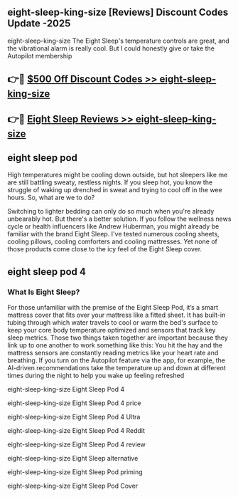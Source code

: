 ## eight-sleep-king-size [Reviews​] Discount Codes Update -2025

eight-sleep-king-size The Eight Sleep's temperature controls are great, and the vibrational alarm is really cool. But I could honestly give or take the Autopilot membership

## 👉🔴 [$500 Off Discount Codes >> eight-sleep-king-size](http://download.freeplayer.one?title=eight-sleep-king-size&ref=18-ES)

## 👉🔴 [Eight Sleep Reviews >> eight-sleep-king-size](http://download.freeplayer.one?title=eight-sleep-king-size&ref=18-ES)

## eight sleep pod

High temperatures might be cooling down outside, but hot sleepers like me are still battling sweaty, restless nights. If you sleep hot, you know the struggle of waking up drenched in sweat and trying to cool off in the wee hours. So, what are we to do?

Switching to lighter bedding can only do so much when you're already unbearably hot. But there's a better solution. If you follow the wellness news cycle or health influencers like Andrew Huberman, you might already be familiar with the brand Eight Sleep. I've tested numerous cooling sheets, cooling pillows, cooling comforters and cooling mattresses. Yet none of those products come close to the icy feel of the Eight Sleep cover.

## eight sleep pod 4

### What Is Eight Sleep?

For those unfamiliar with the premise of the Eight Sleep Pod, it’s a smart mattress cover that fits over your mattress like a fitted sheet. It has built-in tubing through which water travels to cool or warm the bed's surface to keep your core body temperature optimized and sensors that track key sleep metrics. Those two things taken together are important because they link up to one another to work something like this: You hit the hay and the mattress sensors are constantly reading metrics like your heart rate and breathing. If you turn on the Autopilot feature via the app, for example, the AI-driven recommendations take the temperature up and down at different times during the night to help you wake up feeling refreshed

eight-sleep-king-size Eight Sleep Pod 4

eight-sleep-king-size Eight Sleep Pod 4 price

eight-sleep-king-size Eight Sleep Pod 4 Ultra

eight-sleep-king-size Eight Sleep Pod 4 Reddit

eight-sleep-king-size Eight Sleep Pod 4 review

eight-sleep-king-size Eight Sleep alternative

eight-sleep-king-size Eight Sleep Pod priming

eight-sleep-king-size Eight Sleep Pod Cover